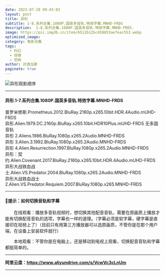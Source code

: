```yaml
---
date: 2023-07-28 09:43:03
layout: post
title: 异形
subtitle: 1-8.系列合集.1080P.国英多音轨.特效字幕.MNHD-FRDS
description:  1-8.系列合集.1080P.国英多音轨.特效字幕.MNHD-FRDS.
image: https://pic.imgdb.cn/item/6512b12bc458853aefeac553.webp
optimized_image: 
category: 电影合集
tags:
  - 科幻
  - 惊悚
  - 恐怖
author: 对酒当歌
paginate: true
---
```


![异形观影顺序](https://pic.imgdb.cn/item/6512ad8ec458853aefe93620.webp )

---

#### 异形.1-7.系列合集.1080P.国英多音轨.特效字幕.MNHD-FRDS  

普罗米修斯.Prometheus.2012.BluRay.2160p.x265.10bit.HDR.4Audio.mUHD-FRDS  
异形.Alien.1979.DC.2160p.BluRay.x265.10bit.HDR10Plus.mUHD-FRDS 无多国音轨  
异形 2.Aliens.1986.BluRay.1080p.x265.2Audio.MNHD-FRDS  
异形 3.Alien.3.1992.BluRay.1080p.x265.2Audio.MNHD-FRDS  
异形 4.Alien.Resurrection.1997.BluRay.1080p.x265.2Audio.MNHD-FRDS  
异形：契约.Alien.Covenant.2017.BluRay.2160p.x265.10bit.HDR.4Audio.mUHD-FRDS  
异形大战铁血战士.Alien.VS.Predator.2004.BluRay.1080p.x265.2Audio.MNHD-FRDS  
异形大战铁血战士 2.Alien.VS.Predator.Requiem.2007.BluRay.1080p.x265.MNHD-FRDS  

---

#### 🔔提示：如何切换音轨和字幕

　　在线观看：播放多音轨视频时，想切换其他配音音轨，需要在原画质上播放才能有切换配音音轨的选项，字幕也一样的道理。（字幕必须是软字幕，硬字幕是直接印在视频上了）（目前只有用第三方播放器可以选原画质，不管你是在那个用户端，在设备上安装软件就行）

　　本地观看：不管你是在电脑上，还是移动到电视上观看，切换配音音轨和字幕都挺简单的。

---

**阿里云盘：<https://www.aliyundrive.com/s/VcwVc3cLnUm>**

---
